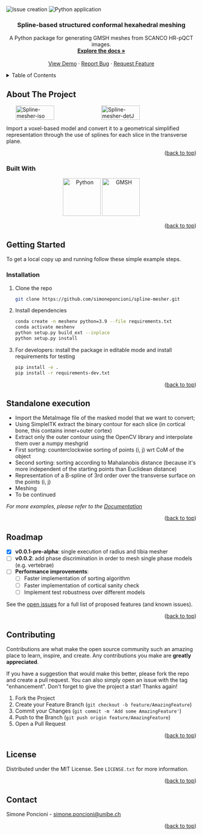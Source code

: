 <!-- PROJECT SHIELDS -->
<!--
*** I'm using markdown "reference style" links for readability.
*** Reference links are enclosed in brackets [ ] instead of parentheses ( ).
*** See the bottom of this document for the declaration of the reference variables
*** for contributors-url, forks-url, etc. This is an optional, concise syntax you may use.
*** https://www.markdownguide.org/basic-syntax/#reference-style-links
-->

![Issue creation][todo_to_issue]
![Python application][pyapp]

<h3 align="center">Spline-based structured conformal hexahedral meshing</h3>

  <p align="center">
    A Python package for generating GMSH meshes from SCANCO HR-pQCT images.
    <br />
    <a href="https://github.com/simoneponcioni/spline-mesher"><strong>Explore the docs »</strong></a>
    <br />
    <br />
    <a href="https://github.com/simoneponcioni/spline-mesher">View Demo</a>
    ·
    <a href="https://github.com/simoneponcioni/spline-mesher/issues">Report Bug</a>
    ·
    <a href="https://github.com/simoneponcioni/spline-mesher/issues">Request Feature</a>
  </p>
</div>

<!-- TABLE OF CONTENTS -->
<details>
  <summary>Table of Contents</summary>
  <ol>
    <li>
      <a href="#about-the-project">About The Project</a>
      <ul>
        <li><a href="#built-with">Built With</a></li>
      </ul>
    </li>
    <li>
      <a href="#getting-started">Getting Started</a>
      <ul>
        <li><a href="#prerequisites">Prerequisites</a></li>
        <li><a href="#installation">Installation</a></li>
      </ul>
    </li>
    <li><a href="#usage">Usage</a></li>
    <li><a href="#roadmap">Roadmap</a></li>
    <li><a href="#contributing">Contributing</a></li>
    <li><a href="#license">License</a></li>
    <li><a href="#contact">Contact</a></li>
    <li><a href="#acknowledgments">Acknowledgments</a></li>
  </ol>
</details>

<!-- ABOUT THE PROJECT -->
## About The Project

<div style="display: flex; justify-content: center;">
  <img src="https://github.com/simoneponcioni/spline-mesher/blob/master/src/pyhexspline/docs/img/mesh-example-iso.png" alt="Spline-mesher-iso" style="width: 45%;">
  <img src="https://github.com/simoneponcioni/spline-mesher/blob/master/src/pyhexspline/docs/img/mesh-example-detJ.png" alt="Spline-mesher-detJ" style="width: 45%;">
</div>

Import a voxel-based model and convert it to a geometrical simplified representation through the use of splines for each slice in the transverse plane.

<p align="right">(<a href="#readme-top">back to top</a>)</p>

### Built With

<p align="center">
  <a href="https://www.python.org/"><img src="https://upload.wikimedia.org/wikipedia/commons/c/c3/Python-logo-notext.svg" alt="Python" width="100" height="100"></a>
  <a href="https://gmsh.info/"><img src="https://gitlab.onelab.info/uploads/-/system/project/avatar/3/gmsh.png" alt="GMSH" width="100" height="100"></a>
</p>


<p align="right">(<a href="#readme-top">back to top</a>)</p>

<!-- GETTING STARTED -->
## Getting Started

To get a local copy up and running follow these simple example steps.

### Installation

1. Clone the repo

   ```sh
   git clone https://github.com/simoneponcioni/spline-mesher.git
   ```

2. Install dependencies

   ```sh
   conda create -n meshenv python=3.9 --file requirements.txt
   conda activate meshenv
   python setup.py build_ext --inplace
   python setup.py install
   ```

3. For developers: install the package in editable mode and install requirements for testing

   ```sh
   pip install -e .
   pip install -r requirements-dev.txt
   ```

<p align="right">(<a href="#readme-top">back to top</a>)</p>

<!-- USAGE EXAMPLES -->
## Standalone execution

- Import the MetaImage file of the masked model that we want to convert;
- Using SimpleITK extract the binary contour for each slice (in cortical bone, this contains inner+outer cortex)
- Extract only the outer contour using the OpenCV library and interpolate them over a numpy meshgrid
- First sorting: counterclockwise sorting of points (i, j) wrt CoM of the object
- Second sorting: sorting according to Mahalanobis distance (because it's more independent of the starting points than Euclidean distance)
- Representation of a B-spline of 3rd order over the transverse surface on the points (i, j)
- Meshing
- To be continued
  
_For more examples, please refer to the [Documentation](https://example.com)_

<p align="right">(<a href="#readme-top">back to top</a>)</p>

<!-- ROADMAP -->
## Roadmap

- [x] __v0.0.1-pre-alpha__: single execution of radius and tibia mesher
- [ ] __v0.0.2__: add phase discrimination in order to mesh single phase models (e.g. vertebrae)
- [ ] __Performance improvements__:
  - [ ] Faster implementation of sorting algorithm
  - [ ] Faster implementation of cortical sanity check
  - [ ] Implement test robustness over different models

See the [open issues](https://github.com/simoneponcioni/spline-mesher/issues) for a full list of proposed features (and known issues).

<p align="right">(<a href="#readme-top">back to top</a>)</p>

<!-- CONTRIBUTING -->
## Contributing

Contributions are what make the open source community such an amazing place to learn, inspire, and create. Any contributions you make are __greatly appreciated__.

If you have a suggestion that would make this better, please fork the repo and create a pull request. You can also simply open an issue with the tag "enhancement".
Don't forget to give the project a star! Thanks again!

1. Fork the Project
2. Create your Feature Branch (`git checkout -b feature/AmazingFeature`)
3. Commit your Changes (`git commit -m 'Add some AmazingFeature'`)
4. Push to the Branch (`git push origin feature/AmazingFeature`)
5. Open a Pull Request

<p align="right">(<a href="#readme-top">back to top</a>)</p>

<!-- LICENSE -->
## License

Distributed under the MIT License. See `LICENSE.txt` for more information.

<p align="right">(<a href="#readme-top">back to top</a>)</p>

<!-- CONTACT -->
## Contact

Simone Poncioni - simone.poncioni@unibe.ch

<p align="right">(<a href="#readme-top">back to top</a>)</p>

<!-- MARKDOWN LINKS & IMAGES -->
<!-- https://www.markdownguide.org/basic-syntax/#reference-style-links -->
[issues-url]: https://github.com/simoneponcioni/spline-mesher/issues

[Python-url]: https://www.python.org/
[GMSH-url]: http://gmsh.info/
[pyapp]: https://github.com/simoneponcioni/spline-mesher/actions/workflows/python-app.yml/badge.svg
[todo_to_issue]: https://github.com/simoneponcioni/spline-mesher/actions/workflows/todo_to_issue.yml/badge.svg
